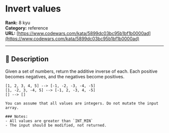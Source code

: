 # Invert values

**Rank:** 8 kyu  
**Category:** reference  
**URL:** [https://www.codewars.com/kata/5899dc03bc95b1bf1b0000ad](https://www.codewars.com/kata/5899dc03bc95b1bf1b0000ad)

---

## 📝 Description

Given a set of numbers, return the additive inverse of each. Each positive becomes negatives, and the negatives become positives.

```
[1, 2, 3, 4, 5] --> [-1, -2, -3, -4, -5]
[1, -2, 3, -4, 5] --> [-1, 2, -3, 4, -5]
[] --> []
```

```if:javascript,python,ruby,php,elixir,dart,go,lua
You can assume that all values are integers. Do not mutate the input array.
```

```if:c,riscv
### Notes:
- All values are greater than `INT_MIN`
- The input should be modified, not returned.
```
